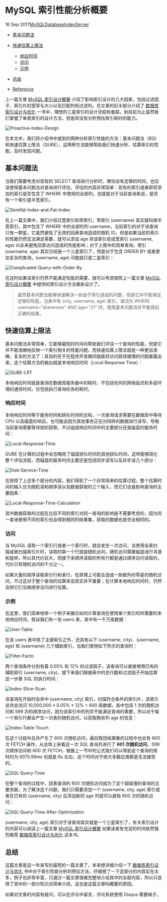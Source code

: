 # MySQL 索引性能分析概要

16 Sep 2017[MySQL][0][Database][1][Index][2][Server][3]

* [基本问题法][4]
* [快速估算上限法][5]
    * [响应时间][6]
    * [访问][7]
    * [示例][8]

* [总结][9]
* [Reference][10]

上一篇文章 [MySQL 索引设计概要][11] 介绍了影响索引设计的几大因素，包括过滤因子、索引片的宽窄与大小以及匹配列和过滤列。在文章的后半部分介绍了 [数据库索引设计与优化][12] 一书中，理想的三星索引的设计流程和套路，到目前为止虽然我们掌握了单表索引的设计方法，但是却没有分析预估索引耗时的能力。

![Proactive-Index-Design][13]

在本文中，我们将介绍书中提到的两种分析索引性能的方法：基本问题法（BQ）和快速估算上限法（QUBE），这两种方法能够帮助我们快速分析、估算索引的性能，及时发现问题。

## 基本问题法

当我们需要考虑对现有的 SELECT 查询进行分析时，哪怕没有足够的时间，也应该使用基本问题法对查询进行评估，评估的内容非常简单：现有的索引或者即将添加的索引是否包含了 WHERE 中使用的全部列，也就是对于当前查询来说，是否有一个索引是半宽索引。

![Semifat-Index-and-Fat-Index][14]

在上一篇文章中，我们介绍过宽索引和窄索引，窄索引 (username) 其实就叫做半宽索引，其中包含了 WHERE 中的全部的列 username，当前索引的对于该查询只有一颗星，它虽然避免了无效的回表查询造成的随机 IO，但是如果当前的索引的性能仍然无法满足需要，就可以添加 age 将该索引变成宽索引 (username, age) 以此来避免回表访问造成的性能影响；对于上图中的简单查询，索引 (username, age) 其实已经是一个三星索引了，但是对于包含 ORDER BY 或者更加复杂的查询，(username, age) 可能就只是二星索引：

![Complicated-Query-with-Order-By][15]

在这时如果该索引仍然不能满足性能的需要，就可以考虑按照上一篇文章 [MySQL 索引设计概要][11] 中提供的索引设计方法重新设计了。

> 虽然基本问题法能够快速解决一些由于索引造成的问题，但是它并不能保证足够的性能，当表中有 (city, username, age) 索引，谓词为  WHERE username="draveness" AND age="21"  时，使用基本问题法并不能得出正确的结果。

## 快速估算上限法

基本问题法非常简单，它能够最短的时间内帮助我们评估一个查询的性能，但是它并不能准确地反映一个索引相关的性能问题，而快速估算上限法就是一种更加准确、复杂的方法了；其目的在于在程序开发期间就能将访问路径缓慢的问题暴露出来，这个估算方法的输出就是本地响应时间（Local Response Time）：

![QUBE-LRT][16]

本地响应时间就是查询在数据库服务器中的耗时，不包括任何的网络延迟和多层环境的通信时间，仅包括执行查询任务的耗时。

### 响应时间

本地响应时间等于服务时间和排队时间的总和，一次查询请求需要在数据库中等待 CPU 以及磁盘的响应，也可能会因为其他事务正在对同样的数据进行读写，导致当前查询需要等待锁的获取，不过组成响应时间中的主要部分还是磁盘的服务时间：

![Local-Response-Time][17]

QUBE 在计算的过程中会忽略除了磁盘排队时间的其他排队时间，这样能够简化整个评估流程，而磁盘的服务时间主要还是包括同步读写以及异步读几个部分：

![Disk-Service-Time][18]

在排除了上述多个部分的内容，我们得到了一个非常简单的估算过程，整个估算时间的输入仅为随机读和顺序读以及数据获取的三个输入，而它们也是影响查询的主要因素：

![Local-Response-Time-Calculation][19]

其中数据获取的过程在比较不同的索引对同一查询的影响是不需要考虑的，因为同一查询使用不同的索引也会得到相同的结果集，获取的数据也是完全相同的。

### 访问

当 MySQL 读取一个索引行或者一个表行时，就会发生一次访问，当使用全表扫描或者扫描索引片时，读取的第一个行就是随机访问，随机访问需要磁盘进行寻道和旋转，所以其代价巨大，而接下来顺序读取的所有行都是通过顺序访问读取的，代价只有随机访问的千分之一。

如果大量的顺序读取索引行和表行，在原理上可能会造成一些额外的零星的随机访问，不过这对于整个查询的估算来说其实并不重要；在计算本地响应时间时，仍然会把它们当做顺序访问进行估算。

### 示例

在这里，我们简单地举一个例子来展示如何计算查询在使用某个索引时所需要的本地响应时间，假设我们有一张 users 表，其中有一千万条数据：

![User-Table][20]

在该 users 表中除了主键索引之外，还具有以下 (username, city)、(username, age) 和 (username) 几个辅助索引，当我们使用如下所示的查询时：

![Filter-Facto][21]

两个查询条件分别有着 0.05% 和 12% 的过滤因子，该查询可以直接使用已有的辅助索引 (username, city)，接下来我们根据表中的总行数和过滤因子开始估算这一步骤 SQL 的执行时间：

![Index-Slice-Scan][22]

该查询在开始时会命中 (username, city) 索引，扫描符合条件的索引片，该索引总共会访问 10,000,000 * 0.05% * 12% = 600 条数据，其中包括 1 次的随机访问和 599 次的顺序访问，因为该索引中的列并不能满足查询的需要，所以对于每一个索引行都会产生一次表的随机访问，以获取剩余列 age 的信息：

![Index-Table-Touch][23]

在这个过程中总共产生了 600 次随机访问，最后取回结果集的过程中也会有 600 次 FETCH 操作，从总体上来看这一次 SQL 查询共进行了 **601 次随机访问**、599 次顺序访问和 600 次 FETCH，根据上一节中的公式我们可以得到这个查询的用时约为 6075.99ms 也就是 6s 左右，这个时间对于绝大多数应用都是无法接受的。

![SQL-Query-Time][24]

在整个查询的过程中，回表查询的 600 次随机访问成为了这个超级慢的查询的主要贡献，为了解决这个问题，我们只需要添加一个 (username, city, age) 索引或者在已有的 (username, city) 后添加新的 age 列就可以避免 600 次的随机访问：

![SQL-Query-Time-After-Optimization][25]

(username, city, age) 索引对于该查询其实就是一个三星索引了，有关索引设计的内容可以阅读上一篇文章 [MySQL 索引设计概要][11] 如果读者有充足的时间依然强烈推荐 [数据库索引设计与优化][12] 这本书。

## 总结

这篇文章是这一年来写的最短的一篇文章了，本来想详细介绍一下 [数据库索引设计与优化][12] 书中对于索引性能分析的预估方法，仔细想了一下这部分的内容实在太多，例子也非常丰富，只通过一篇文章很难完整地介绍其中的全部内容，所以只选择了其中的一部分知识点简单介绍，这也是这篇文章叫概要的原因。

如果对文章的内容有疑问，可以在评论中留言，评论系统使用 Disqus 需要梯子。

[0]: /tag/MySQL
[1]: /tag/Database
[2]: /tag/Index
[3]: /tag/Server
[4]: #基本问题法
[5]: #快速估算上限法
[6]: #响应时间
[7]: #访问
[8]: #示例
[9]: #总结
[10]: #reference
[11]: http://draveness.me/sql-index-intro.html
[12]: https://www.amazon.cn/图书/dp/B00ZH27RH0
[13]: ../img/2017-09-16-Proactive-Index-Design.jpg
[14]: ../img/2017-09-16-Semifat-Index-and-Fat-Index.jpg
[15]: ../img/2017-09-16-Complicated-Query-with-Order-By.jpg
[16]: ../img/2017-09-16-QUBE-LRT.jpg
[17]: ../img/2017-09-16-Local-Response-Time.jpg
[18]: ../img/2017-09-16-Disk-Service-Time.jpg
[19]: ../img/2017-09-16-Local-Response-Time-Calculation.jpg
[20]: ../img/2017-09-16-User-Table.jpg
[21]: ../img/2017-09-16-Filter-Factor.jpg
[22]: ../img/2017-09-16-Index-Slice-Scan.jpg
[23]: ../img/2017-09-16-Index-Table-Touch.jpg
[24]: ../img/2017-09-16-SQL-Query-Time.jpg
[25]: ../img/2017-09-16-SQL-Query-Time-After-Optimization.jpg
